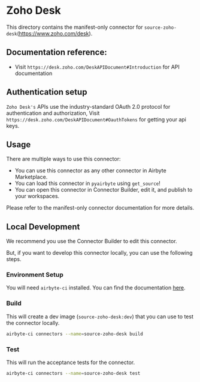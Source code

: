 # Zoho Desk
This directory contains the manifest-only connector for `source-zoho-desk`(https://www.zoho.com/desk).

## Documentation reference:
- Visit `https://desk.zoho.com/DeskAPIDocument#Introduction` for API documentation

## Authentication setup
`Zoho Desk's` APIs use the industry-standard OAuth 2.0 protocol for authentication and authorization, Visit `https://desk.zoho.com/DeskAPIDocument#OauthTokens` for getting your api keys.

## Usage
There are multiple ways to use this connector:
- You can use this connector as any other connector in Airbyte Marketplace.
- You can load this connector in `pyairbyte` using `get_source`!
- You can open this connector in Connector Builder, edit it, and publish to your workspaces.

Please refer to the manifest-only connector documentation for more details.

## Local Development
We recommend you use the Connector Builder to edit this connector.

But, if you want to develop this connector locally, you can use the following steps.

### Environment Setup
You will need `airbyte-ci` installed. You can find the documentation [here](airbyte-ci).

### Build
This will create a dev image (`source-zoho-desk:dev`) that you can use to test the connector locally.
```bash
airbyte-ci connectors --name=source-zoho-desk build
```

### Test
This will run the acceptance tests for the connector.
```bash
airbyte-ci connectors --name=source-zoho-desk test
```

